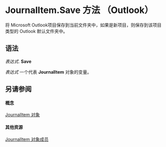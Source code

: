 
# JournalItem.Save 方法 （Outlook）

将 Microsoft Outlook项目保存到当前文件夹中，如果是新项目，则保存到该项目类型的 Outlook 默认文件夹中。


## 语法

 _表达式_. **Save**

 _表达式_ 一个代表 **JournalItem** 对象的变量。


## 另请参阅


#### 概念


[JournalItem 对象](6e850295-39f9-47b8-e866-9622e9958c69.md)
#### 其他资源


[JournalItem 对象成员](13a0cd10-44bc-a167-c613-93985f698d95.md)